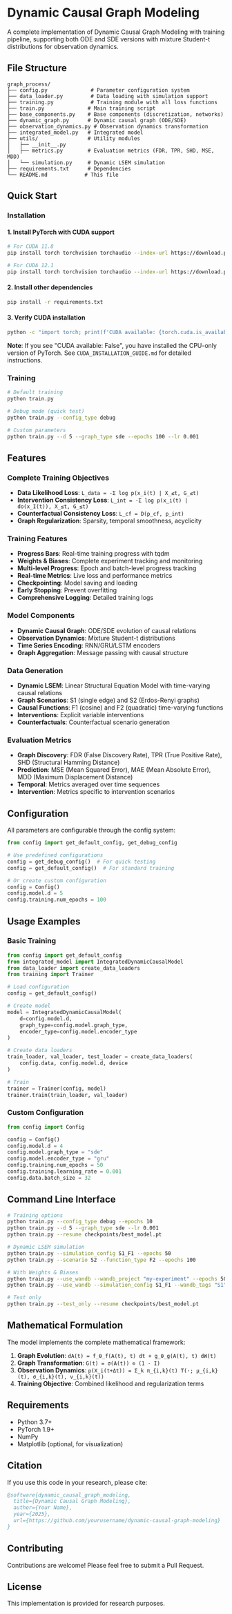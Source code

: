 # Dynamic Causal Graph Modeling

A complete implementation of Dynamic Causal Graph Modeling with training pipeline, supporting both ODE and SDE versions with mixture Student-t distributions for observation dynamics.

## File Structure

```
graph_process/
├── config.py              # Parameter configuration system
├── data_loader.py         # Data loading with simulation support
├── training.py            # Training module with all loss functions
├── train.py              # Main training script
├── base_components.py    # Base components (discretization, networks)
├── dynamic_graph.py      # Dynamic causal graph (ODE/SDE)
├── observation_dynamics.py # Observation dynamics transformation
├── integrated_model.py   # Integrated model
├── utils/                # Utility modules
│   ├── __init__.py
│   ├── metrics.py        # Evaluation metrics (FDR, TPR, SHD, MSE, MDD)
│   └── simulation.py     # Dynamic LSEM simulation
├── requirements.txt      # Dependencies
└── README.md            # This file
```

## Quick Start

### Installation

#### 1. Install PyTorch with CUDA support
```bash
# For CUDA 11.8
pip install torch torchvision torchaudio --index-url https://download.pytorch.org/whl/cu118

# For CUDA 12.1
pip install torch torchvision torchaudio --index-url https://download.pytorch.org/whl/cu121
```

#### 2. Install other dependencies
```bash
pip install -r requirements.txt
```

#### 3. Verify CUDA installation
```bash
python -c "import torch; print(f'CUDA available: {torch.cuda.is_available()}')"
```

**Note**: If you see "CUDA available: False", you have installed the CPU-only version of PyTorch. See `CUDA_INSTALLATION_GUIDE.md` for detailed instructions.

### Training
```bash
# Default training
python train.py

# Debug mode (quick test)
python train.py --config_type debug

# Custom parameters
python train.py --d 5 --graph_type sde --epochs 100 --lr 0.001
```

## Features

### Complete Training Objectives
- **Data Likelihood Loss**: `L_data = -Σ log p(x_i(t) | X_≤t, G_≤t)`
- **Intervention Consistency Loss**: `L_int = -Σ log p(x_i(t) | do(x_I(t)), X_≤t, G_≤t)`
- **Counterfactual Consistency Loss**: `L_cf = D(p_cf, p_int)`
- **Graph Regularization**: Sparsity, temporal smoothness, acyclicity

### Training Features
- **Progress Bars**: Real-time training progress with tqdm
- **Weights & Biases**: Complete experiment tracking and monitoring
- **Multi-level Progress**: Epoch and batch-level progress tracking
- **Real-time Metrics**: Live loss and performance metrics
- **Checkpointing**: Model saving and loading
- **Early Stopping**: Prevent overfitting
- **Comprehensive Logging**: Detailed training logs

### Model Components
- **Dynamic Causal Graph**: ODE/SDE evolution of causal relations
- **Observation Dynamics**: Mixture Student-t distributions
- **Time Series Encoding**: RNN/GRU/LSTM encoders
- **Graph Aggregation**: Message passing with causal structure

### Data Generation
- **Dynamic LSEM**: Linear Structural Equation Model with time-varying causal relations
- **Graph Scenarios**: S1 (single edge) and S2 (Erdos-Renyi graphs)
- **Causal Functions**: F1 (cosine) and F2 (quadratic) time-varying functions
- **Interventions**: Explicit variable interventions
- **Counterfactuals**: Counterfactual scenario generation

### Evaluation Metrics
- **Graph Discovery**: FDR (False Discovery Rate), TPR (True Positive Rate), SHD (Structural Hamming Distance)
- **Prediction**: MSE (Mean Squared Error), MAE (Mean Absolute Error), MDD (Maximum Displacement Distance)
- **Temporal**: Metrics averaged over time sequences
- **Intervention**: Metrics specific to intervention scenarios

## Configuration

All parameters are configurable through the config system:

```python
from config import get_default_config, get_debug_config

# Use predefined configurations
config = get_debug_config()  # For quick testing
config = get_default_config()  # For standard training

# Or create custom configuration
config = Config()
config.model.d = 5
config.training.num_epochs = 100
```

## Usage Examples

### Basic Training
```python
from config import get_default_config
from integrated_model import IntegratedDynamicCausalModel
from data_loader import create_data_loaders
from training import Trainer

# Load configuration
config = get_default_config()

# Create model
model = IntegratedDynamicCausalModel(
    d=config.model.d,
    graph_type=config.model.graph_type,
    encoder_type=config.model.encoder_type
)

# Create data loaders
train_loader, val_loader, test_loader = create_data_loaders(
    config.data, config.model.d, device
)

# Train
trainer = Trainer(config, model)
trainer.train(train_loader, val_loader)
```

### Custom Configuration
```python
from config import Config

config = Config()
config.model.d = 4
config.model.graph_type = "sde"
config.model.encoder_type = "gru"
config.training.num_epochs = 50
config.training.learning_rate = 0.001
config.data.batch_size = 32
```

## Command Line Interface

```bash
# Training options
python train.py --config_type debug --epochs 10
python train.py --d 5 --graph_type sde --lr 0.001
python train.py --resume checkpoints/best_model.pt

# Dynamic LSEM simulation
python train.py --simulation_config S1_F1 --epochs 50
python train.py --scenario S2 --function_type F2 --epochs 100

# With Weights & Biases
python train.py --use_wandb --wandb_project "my-experiment" --epochs 50
python train.py --use_wandb --simulation_config S1_F1 --wandb_tags "S1" "F1" --epochs 100

# Test only
python train.py --test_only --resume checkpoints/best_model.pt
```

## Mathematical Formulation

The model implements the complete mathematical framework:

1. **Graph Evolution**: `dA(t) = f_θ_f(A(t), t) dt + g_θ_g(A(t), t) dW(t)`
2. **Graph Transformation**: `G(t) = σ(A(t)) ⊙ (1 - I)`
3. **Observation Dynamics**: `p(X_i(t+Δt)) = Σ_k π_{i,k}(t) T(·; μ_{i,k}(t), σ_{i,k}(t), ν_{i,k}(t))`
4. **Training Objective**: Combined likelihood and regularization terms

## Requirements

- Python 3.7+
- PyTorch 1.9+
- NumPy
- Matplotlib (optional, for visualization)

## Citation

If you use this code in your research, please cite:

```bibtex
@software{dynamic_causal_graph_modeling,
  title={Dynamic Causal Graph Modeling},
  author={Your Name},
  year={2025},
  url={https://github.com/yourusername/dynamic-causal-graph-modeling}
}
```

## Contributing

Contributions are welcome! Please feel free to submit a Pull Request.

## License

This implementation is provided for research purposes.
